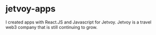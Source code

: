 # jetvoy-apps
I created apps with React.JS and Javascript for Jetvoy. Jetvoy is a travel web3 company that is still continuing to grow. 
